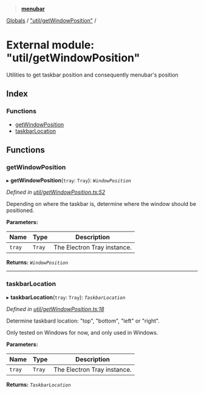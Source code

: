 > **[menubar](../README.md)**

[Globals](../globals.md) / ["util/getWindowPosition"](_util_getwindowposition_.md) /

# External module: "util/getWindowPosition"

Utilities to get taskbar position and consequently menubar's position

## Index

### Functions

* [getWindowPosition](_util_getwindowposition_.md#getwindowposition)
* [taskbarLocation](_util_getwindowposition_.md#taskbarlocation)

## Functions

###  getWindowPosition

▸ **getWindowPosition**(`tray`: `Tray`): *`WindowPosition`*

*Defined in [util/getWindowPosition.ts:52](https://github.com/maxogden/menubar/blob/3e28b07/src/util/getWindowPosition.ts#L52)*

Depending on where the taskbar is, determine where the window should be
positioned.

**Parameters:**

Name | Type | Description |
------ | ------ | ------ |
`tray` | `Tray` | The Electron Tray instance.  |

**Returns:** *`WindowPosition`*

___

###  taskbarLocation

▸ **taskbarLocation**(`tray`: `Tray`): *`TaskbarLocation`*

*Defined in [util/getWindowPosition.ts:18](https://github.com/maxogden/menubar/blob/3e28b07/src/util/getWindowPosition.ts#L18)*

Determine taskbard location: "top", "bottom", "left" or "right".

Only tested on Windows for now, and only used in Windows.

**Parameters:**

Name | Type | Description |
------ | ------ | ------ |
`tray` | `Tray` | The Electron Tray instance.  |

**Returns:** *`TaskbarLocation`*
